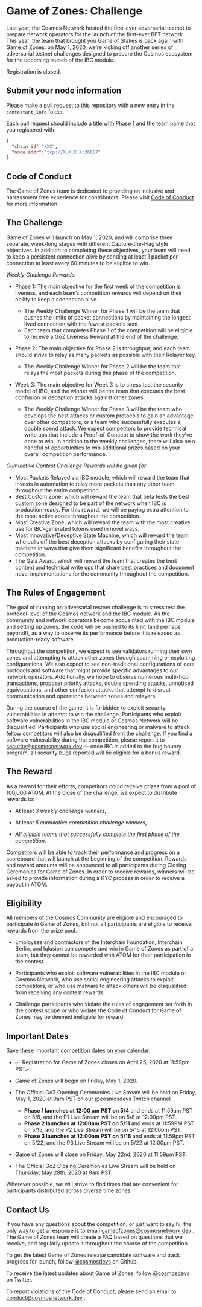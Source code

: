 # Game of Zones: Challenge

Last year, the Cosmos Network hosted the first-ever adversarial testnet to prepare network operators for the launch of the first-ever BFT network. This year, the team that brought you Game of Stakes is back again with Game of Zones: on May 1, 2020, we’re kicking off another series of adversarial testnet challenges designed to prepare the Cosmos ecosystem for the upcoming launch of the IBC module.  

Registration is closed.

## Submit your node information

Please make a pull request to this repository with a new entry in the `contestant_info` folder.

 Each pull request should include a title with Phase 1 and the team name that you registered with.

``` json
{
  "chain_id":"XXX",
  "node addr":"tcp://X.X.X.X:26657"
}
```

## Code of Conduct

The Game of Zones team is dedicated to providing an inclusive and harrassment free experience for contributors. Please visit [Code of Conduct](CODE_OF_CONDUCT.md) for more information.

## The Challenge

Game of Zones will launch on May 1, 2020, and will comprise three separate, week-long stages with different Capture-the-Flag style objectives. In addition to completing these objectives, your team will need to keep a persistent connection alive by sending at least 1 packet per connection at least every 60 minutes to be eligible to win.

*Weekly Challenge Rewards:*

* Phase 1: The main objective for the first week of the competition is liveness, and each team’s competition rewards will depend on their ability to keep a connection alive.
	* The Weekly Challenge Winner for Phase 1 will be the team that pushes the limits of packet connections by maintaining the longest lived connection with the fewest packets sent. 
	* Each team that completes Phase 1 of the competition will be eligible to receive a GoZ Liveness Reward at the end of the challenge.
 
* Phase 2: The main objective for Phase 2 is throughput, and each team should strive to relay as many packets as possible with their Relayer key.
	* The Weekly Challenge Winner for Phase 2 will be the team that relays the most packets during this phase of the competition.

* Week 3: The main objective for Week 3 is to stress test the security model of IBC, and the winner will be the team that executes the best confusion or deception attacks against other zones. 
	* The Weekly Challenge Winner for Phase 3 will be the team who develops the best attacks or custom protocols to gain an advantage over other competitors, or a team who successfully executes a double spend attack. We expect competitors to provide technical write ups that include a Proof-of-Concept to show the work they’ve done to win.
In addition to the weekly challenges, there will also be a handful of opportunities to win additional prizes based on your overall competition performance.

*Cumulative Contest Challenge Rewards will be given for:*

* Most Packets Relayed via IBC module, which will reward the team that invests in automation to relay more packets than any other team throughout the entire competition.
* Best Custom Zone, which will reward the team that beta tests the best custom zone designed to be part of the network when IBC is production-ready. For this reward, we will be paying extra attention to the most active zones throughout the competition.  
* Most Creative Zone, which will reward the team with the most creative use for IBC-generated tokens used in novel ways. 
* Most Innovative/Deceptive State Machine, which will reward the team who pulls off the best deception attacks by configuring their state machine in ways that give them significant benefits throughout the competition.  
* The Gaia Award, which will reward the team that creates the best content and technical write ups that share best practices and document novel implementations for the community throughout the competition.
 

## The Rules of Engagement

The goal of running an adversarial testnet challenge is to stress test the protocol-level of the Cosmos network and the IBC module. As the community and network operators become acquainted with the IBC module and setting up zones, the code will be pushed to its limit (and perhaps beyond!), as a way to observe its performance before it is released as production-ready software.

Throughout the competition, we expect to see validators running their own zones and attempting to attack other zones through spamming or exploiting configurations. We also expect to see non-traditional configurations of core protocols and software that might provide specific advantages to our network operators. Additionally, we hope to observe numerous multi-hop transactions, proposer priority attacks, double spending attacks, unnoticed equivocations, and other confusion attacks that attempt to disrupt communication and operations between zones and relayers.

During the course of the game, it is forbidden to exploit security vulnerabilities in attempt to win the challenge. Participants who exploit software vulnerabilities in the IBC module or Cosmos Network will be disqualified. Participants who use social engineering or malware to attack fellow competitors will also be disqualified from the challenge. If you find a software vulnerability during the competition, please report it to  [security@cosmosnetwork.dev](http://security@cosmosnetwork.dev/)  — once IBC is added to the bug bounty program, all security bugs reported will be eligible for a bonus reward.

## The Reward

As a reward for their efforts, competitors could receive prizes from a pool of 100,000 ATOM. At the close of the challenge, we expect to distribute rewards to:

* At least *3 weekly challenge winners*,

* At least *5 cumulative competition challenge winners*,

* *All eligible teams that successfully complete the first phase of the competition.*

Competitors will be able to track their performance and progress on a scoreboard that will launch at the beginning of the competition. Rewards and reward amounts will be announced to all participants during Closing Ceremonies for Game of Zones. In order to receive rewards, winners will be asked to provide information during a KYC process in order to receive a payout in ATOM.

## Eligibility

All members of the Cosmos Community are eligible and encouraged to participate in Game of Zones, but not all participants are eligible to receive rewards from the prize pool.

* Employees and contractors of the Interchain Foundation, Interchain Berlin, and Iqlusion can compete and win in Game of Zones as part of a team, but they cannot be rewarded with ATOM for their participation in the contest.

* Participants who exploit software vulnerabilities in the IBC module or Cosmos Network, who use social engineering attacks to exploit competitors, or who use malware to attack others will be disqualified from receiving any contest rewards.

* Challenge participants who violate the rules of engagement set forth in the contest scope or who violate the Code of Conduct for Game of Zones may be deemed ineligible for reward.


## Important Dates

Save these important competition dates on your calendar:

* ✅-Registration for Game of Zones closes on April 25, 2020 at 11:59pm PST.-
* Game of Zones will begin on Friday, May 1, 2020.
* The Official GoZ Opening Ceremonies Live Stream will be held on Friday, May 1, 2020 at 9am PST on our @cosmosdevs Twitch channel. 
	* **Phase 1 launches at 12:00 am PST on 5/4** and ends at 11:59am PST on 5/8, and the P1 Live Stream will be on 5/8 at 12:00pm PST. 
	* **Phase 2 launches at 12:00am PST on 5/11** and ends at 11:59PM PST on 5/15, and the P2 Live Stream will be on 5/15 at 12:00pm PST.
	* **Phase 3 launches at 12:00am PST on 5/18** and ends at 11:59pm PST on 5/22, and the P3 Live Stream will be on 5/22 at 12:00pm PST.
 
* Game of Zones will close on Friday, May 22nd, 2020 at 11:59pm PST.
 
* The Official GoZ Closing Ceremonies Live Stream will be held on Thursday, May 28th, 2020 at 9am PST.

Wherever possible, we will strive to find times that are convenient for participants distributed across diverse time zones.

## Contact Us

If you have any questions about the competition, or just want to say hi, the only way to get a response is to email  [gameofzones@cosmosnetwork.dev](http://gameofzones@cosmosnetwork.dev/) . The Game of Zones team will create a FAQ based on questions that we receive, and regularly update it throughout the course of the competition.

To get the latest Game of Zones release candidate software and track progress for launch, follow  [@cosmosdevs](https://github.com/cosmosdevs)  on Github.

To receive the latest updates about Game of Zones, follow  [@cosmosdevs](https://www.twitter.com/cosmosdevs)  on Twitter.

To report violations of the Code of Conduct, please send an email to  [conduct@cosmosnetwork.dev](http://conduct@cosmosnetwork.dev/) .

